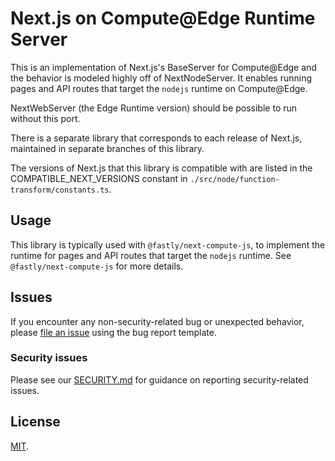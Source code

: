 # Next.js on Compute@Edge Runtime Server

This is an implementation of Next.js's BaseServer for
Compute@Edge and the behavior is modeled highly off of NextNodeServer.
It enables running pages and API routes that target the `nodejs` runtime
on Compute@Edge.

NextWebServer (the Edge Runtime version) should be possible to run without
this port.

There is a separate library that corresponds to each release of Next.js,
maintained in separate branches of this library.

The versions of Next.js that this library is compatible with are listed in the
COMPATIBLE_NEXT_VERSIONS constant in `./src/node/function-transform/constants.ts`.

## Usage

This library is typically used with `@fastly/next-compute-js`, to implement the runtime
for pages and API routes that target the `nodejs` runtime. See `@fastly/next-compute-js` for
more details.

## Issues

If you encounter any non-security-related bug or unexpected behavior, please [file an issue][bug]
using the bug report template.

[bug]: https://github.com/fastly/next-compute-js-server/issues/new?labels=bug

### Security issues

Please see our [SECURITY.md](./SECURITY.md) for guidance on reporting security-related issues.

## License

[MIT](./LICENSE).
